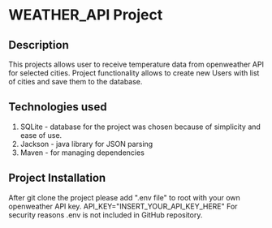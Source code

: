 # WEATHER_API Project

## Description

This projects allows user to receive temperature data from openweather API for selected cities.
Project functionality allows to create new Users with list of cities and save them to the database.

## Technologies used

1) SQLite - database for the project was chosen because of simplicity and ease of use.
2) Jackson - java library for JSON parsing
3) Maven - for managing dependencies

## Project Installation

After git clone the project please add ".env file" to root with your own openweather API key.
API_KEY="INSERT_YOUR_API_KEY_HERE"
For security reasons .env is not included in GitHub repository.